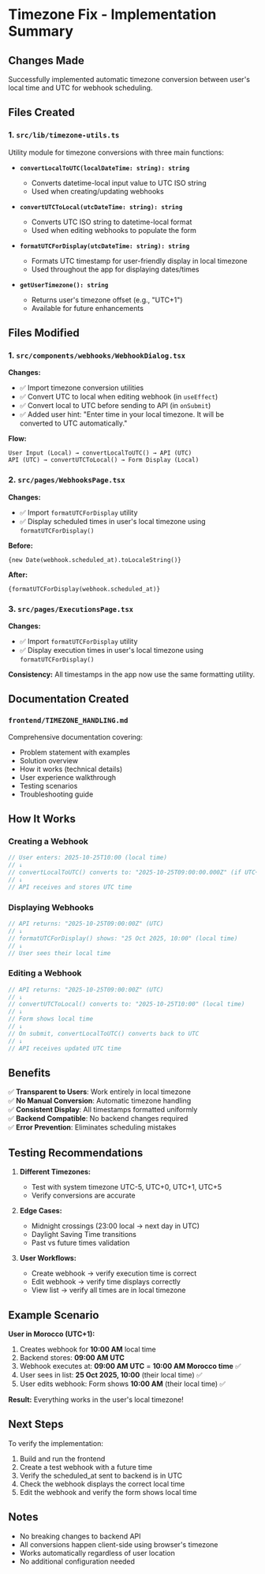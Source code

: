 # Timezone Fix - Implementation Summary

## Changes Made

Successfully implemented automatic timezone conversion between user's local time and UTC for webhook scheduling.

## Files Created

### 1. `src/lib/timezone-utils.ts`
Utility module for timezone conversions with three main functions:

- **`convertLocalToUTC(localDateTime: string): string`**
  - Converts datetime-local input value to UTC ISO string
  - Used when creating/updating webhooks
  
- **`convertUTCToLocal(utcDateTime: string): string`**
  - Converts UTC ISO string to datetime-local format
  - Used when editing webhooks to populate the form
  
- **`formatUTCForDisplay(utcDateTime: string): string`**
  - Formats UTC timestamp for user-friendly display in local timezone
  - Used throughout the app for displaying dates/times

- **`getUserTimezone(): string`**
  - Returns user's timezone offset (e.g., "UTC+1")
  - Available for future enhancements

## Files Modified

### 1. `src/components/webhooks/WebhookDialog.tsx`

**Changes:**
- ✅ Import timezone conversion utilities
- ✅ Convert UTC to local when editing webhook (in `useEffect`)
- ✅ Convert local to UTC before sending to API (in `onSubmit`)
- ✅ Added user hint: "Enter time in your local timezone. It will be converted to UTC automatically."

**Flow:**
```
User Input (Local) → convertLocalToUTC() → API (UTC)
API (UTC) → convertUTCToLocal() → Form Display (Local)
```

### 2. `src/pages/WebhooksPage.tsx`

**Changes:**
- ✅ Import `formatUTCForDisplay` utility
- ✅ Display scheduled times in user's local timezone using `formatUTCForDisplay()`

**Before:**
```tsx
{new Date(webhook.scheduled_at).toLocaleString()}
```

**After:**
```tsx
{formatUTCForDisplay(webhook.scheduled_at)}
```

### 3. `src/pages/ExecutionsPage.tsx`

**Changes:**
- ✅ Import `formatUTCForDisplay` utility
- ✅ Display execution times in user's local timezone using `formatUTCForDisplay()`

**Consistency:** All timestamps in the app now use the same formatting utility.

## Documentation Created

### `frontend/TIMEZONE_HANDLING.md`
Comprehensive documentation covering:
- Problem statement with examples
- Solution overview
- How it works (technical details)
- User experience walkthrough
- Testing scenarios
- Troubleshooting guide

## How It Works

### Creating a Webhook

```typescript
// User enters: 2025-10-25T10:00 (local time)
// ↓
// convertLocalToUTC() converts to: "2025-10-25T09:00:00.000Z" (if UTC+1)
// ↓
// API receives and stores UTC time
```

### Displaying Webhooks

```typescript
// API returns: "2025-10-25T09:00:00Z" (UTC)
// ↓
// formatUTCForDisplay() shows: "25 Oct 2025, 10:00" (local time)
// ↓
// User sees their local time
```

### Editing a Webhook

```typescript
// API returns: "2025-10-25T09:00:00Z" (UTC)
// ↓
// convertUTCToLocal() converts to: "2025-10-25T10:00" (local time)
// ↓
// Form shows local time
// ↓
// On submit, convertLocalToUTC() converts back to UTC
// ↓
// API receives updated UTC time
```

## Benefits

✅ **Transparent to Users**: Work entirely in local timezone  
✅ **No Manual Conversion**: Automatic timezone handling  
✅ **Consistent Display**: All timestamps formatted uniformly  
✅ **Backend Compatible**: No backend changes required  
✅ **Error Prevention**: Eliminates scheduling mistakes  

## Testing Recommendations

1. **Different Timezones:**
   - Test with system timezone UTC-5, UTC+0, UTC+1, UTC+5
   - Verify conversions are accurate

2. **Edge Cases:**
   - Midnight crossings (23:00 local → next day in UTC)
   - Daylight Saving Time transitions
   - Past vs future times validation

3. **User Workflows:**
   - Create webhook → verify execution time is correct
   - Edit webhook → verify time displays correctly
   - View list → verify all times are in local timezone

## Example Scenario

**User in Morocco (UTC+1):**

1. Creates webhook for **10:00 AM** local time
2. Backend stores: **09:00 AM UTC**
3. Webhook executes at: **09:00 AM UTC** = **10:00 AM Morocco time** ✅
4. User sees in list: **25 Oct 2025, 10:00** (their local time) ✅
5. User edits webhook: Form shows **10:00 AM** (their local time) ✅

**Result:** Everything works in the user's local timezone!

## Next Steps

To verify the implementation:

1. Build and run the frontend
2. Create a test webhook with a future time
3. Verify the scheduled_at sent to backend is in UTC
4. Check the webhook displays the correct local time
5. Edit the webhook and verify the form shows local time

## Notes

- No breaking changes to backend API
- All conversions happen client-side using browser's timezone
- Works automatically regardless of user location
- No additional configuration needed
